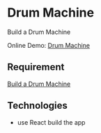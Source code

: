 # Drum Machine
Build a Drum Machine

Online Demo: [Drum Machine](https://drum-machine.gaomingyang.cn)

## Requirement
[Build a Drum Machine](https://www.freecodecamp.org/learn/front-end-development-libraries/front-end-development-libraries-projects/build-a-drum-machine)

## Technologies
* use React build the app